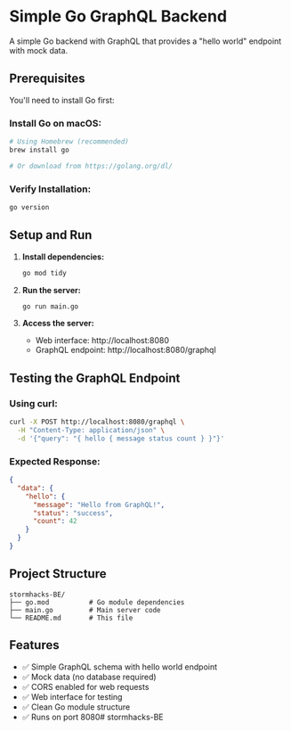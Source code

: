 # Simple Go GraphQL Backend

A simple Go backend with GraphQL that provides a "hello world" endpoint with mock data.

## Prerequisites

You'll need to install Go first:

### Install Go on macOS:
```bash
# Using Homebrew (recommended)
brew install go

# Or download from https://golang.org/dl/
```

### Verify Installation:
```bash
go version
```

## Setup and Run

1. **Install dependencies:**
   ```bash
   go mod tidy
   ```

2. **Run the server:**
   ```bash
   go run main.go
   ```

3. **Access the server:**
   - Web interface: http://localhost:8080
   - GraphQL endpoint: http://localhost:8080/graphql

## Testing the GraphQL Endpoint

### Using curl:
```bash
curl -X POST http://localhost:8080/graphql \
  -H "Content-Type: application/json" \
  -d '{"query": "{ hello { message status count } }"}'
```

### Expected Response:
```json
{
  "data": {
    "hello": {
      "message": "Hello from GraphQL!",
      "status": "success",
      "count": 42
    }
  }
}
```

## Project Structure

```
stormhacks-BE/
├── go.mod          # Go module dependencies
├── main.go         # Main server code
└── README.md       # This file
```

## Features

- ✅ Simple GraphQL schema with hello world endpoint
- ✅ Mock data (no database required)
- ✅ CORS enabled for web requests
- ✅ Web interface for testing
- ✅ Clean Go module structure
- ✅ Runs on port 8080# stormhacks-BE
